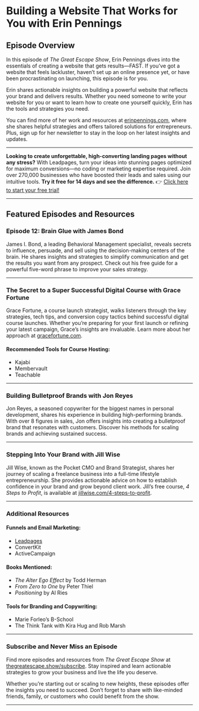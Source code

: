 # Building a Website That Works for You with Erin Pennings

## Episode Overview

In this episode of *The Great Escape Show*, Erin Pennings dives into the essentials of creating a website that gets results—FAST. If you’ve got a website that feels lackluster, haven’t set up an online presence yet, or have been procrastinating on launching, this episode is for you.

Erin shares actionable insights on building a powerful website that reflects your brand and delivers results. Whether you need someone to write your website for you or want to learn how to create one yourself quickly, Erin has the tools and strategies you need.

You can find more of her work and resources at [erinpennings.com](https://erinpennings.com), where she shares helpful strategies and offers tailored solutions for entrepreneurs. Plus, sign up for her newsletter to stay in the loop on her latest insights and updates.

---

**Looking to create unforgettable, high-converting landing pages without any stress?** With Leadpages, turn your ideas into stunning pages optimized for maximum conversions—no coding or marketing expertise required. Join over 270,000 businesses who have boosted their leads and sales using our intuitive tools. **Try it free for 14 days and see the difference.** 👉 [Click here to start your free trial!](https://bit.ly/LEadPages)

---

## Featured Episodes and Resources

### **Episode 12: Brain Glue with James Bond**

James I. Bond, a leading Behavioral Management specialist, reveals secrets to influence, persuade, and sell using the decision-making centers of the brain. He shares insights and strategies to simplify communication and get the results you want from any prospect. Check out his free guide for a powerful five-word phrase to improve your sales strategy.

---

### **The Secret to a Super Successful Digital Course with Grace Fortune**

Grace Fortune, a course launch strategist, walks listeners through the key strategies, tech tips, and conversion copy tactics behind successful digital course launches. Whether you’re preparing for your first launch or refining your latest campaign, Grace’s insights are invaluable. Learn more about her approach at [gracefortune.com](https://gracefortune.com).

#### Recommended Tools for Course Hosting:
- Kajabi
- Membervault
- Teachable

---

### **Building Bulletproof Brands with Jon Reyes**

Jon Reyes, a seasoned copywriter for the biggest names in personal development, shares his experience in building high-performing brands. With over 8 figures in sales, Jon offers insights into creating a bulletproof brand that resonates with customers. Discover his methods for scaling brands and achieving sustained success.

---

### **Stepping Into Your Brand with Jill Wise**

Jill Wise, known as the Pocket CMO and Brand Strategist, shares her journey of scaling a freelance business into a full-time lifestyle entrepreneurship. She provides actionable advice on how to establish confidence in your brand and grow beyond client work. Jill’s free course, *4 Steps to Profit*, is available at [jillwise.com/4-steps-to-profit](https://jillwise.com/4-steps-to-profit).

---

### **Additional Resources**

#### Funnels and Email Marketing:
- [Leadpages](https://bit.ly/LEadPages)  
- ConvertKit  
- ActiveCampaign  

#### Books Mentioned:
- *The Alter Ego Effect* by Todd Herman  
- *From Zero to One* by Peter Thiel  
- *Positioning* by Al Ries  

#### Tools for Branding and Copywriting:
- Marie Forleo’s B-School  
- The Think Tank with Kira Hug and Rob Marsh  

---

### Subscribe and Never Miss an Episode

Find more episodes and resources from *The Great Escape Show* at [thegreatescape.show/subscribe](https://thegreatescape.show/subscribe). Stay inspired and learn actionable strategies to grow your business and live the life you deserve.

Whether you’re starting out or scaling to new heights, these episodes offer the insights you need to succeed. Don’t forget to share with like-minded friends, family, or customers who could benefit from the show.

---
